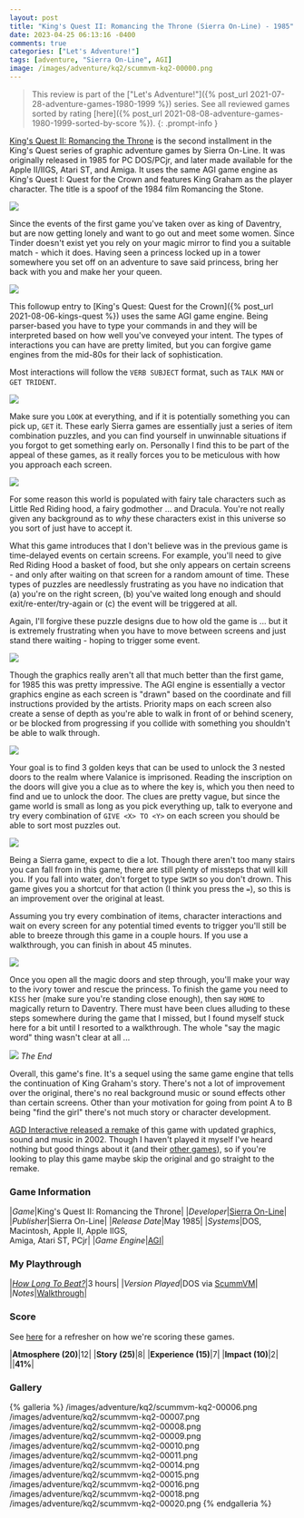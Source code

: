 ```yaml
---
layout: post
title: "King's Quest II: Romancing the Throne (Sierra On-Line) - 1985"
date: 2023-04-25 06:13:16 -0400
comments: true
categories: ["Let's Adventure!"]
tags: [adventure, "Sierra On-Line", AGI]
image: /images/adventure/kq2/scummvm-kq2-00000.png
---
```

> This review is part of the ["Let's Adventure!"]({% post_url 2021-07-28-adventure-games-1980-1999 %}) series. See all reviewed games sorted by rating [here]({% post_url 2021-08-08-adventure-games-1980-1999-sorted-by-score %}).
{: .prompt-info }

[King's Quest II: Romancing the Throne](https://en.wikipedia.org/wiki/King%27s_Quest_II) is the second installment in the King's Quest series of graphic adventure games by Sierra On-Line. It was originally released in 1985 for PC DOS/PCjr, and later made available for the Apple II/IIGS, Atari ST, and Amiga. It uses the same AGI game engine as King's Quest I: Quest for the Crown and features King Graham as the player character. The title is a spoof of the 1984 film Romancing the Stone.

![](/images/adventure/kq2/scummvm-kq2-00001.png)

Since the events of the first game you've taken over as king of Daventry, but are now getting lonely and want to go out and meet some women. Since Tinder doesn't exist yet you rely on your magic mirror to find you a suitable match - which it does. Having seen a princess locked up in a tower somewhere you set off on an adventure to save said princess, bring her back with you and make her your queen.

![](/images/adventure/kq2/scummvm-kq2-00002.png)

This followup entry to [King's Quest: Quest for the Crown]({% post_url 2021-08-06-kings-quest %}) uses the same AGI game engine. Being parser-based you have to type your commands in and they will be interpreted based on how well you've conveyed your intent. The types of interactions you can have are pretty limited, but you can forgive game engines from the mid-80s for their lack of sophistication.

Most interactions will follow the `VERB SUBJECT` format, such as `TALK MAN` or `GET TRIDENT`.

![](/images/adventure/kq2/scummvm-kq2-00012.png)

Make sure you `LOOK` at everything, and if it is potentially something you can pick up, `GET` it. These early Sierra games are essentially just a series of item combination puzzles, and you can find yourself in unwinnable situations if you forgot to get something early on. Personally I find this to be part of the appeal of these games, as it really forces you to be meticulous with how you approach each screen.

![](/images/adventure/kq2/scummvm-kq2-00005.png)

For some reason this world is populated with fairy tale characters such as Little Red Riding hood, a fairy godmother ... and Dracula. You're not really given any background as to _why_ these characters exist in this universe so you sort of just have to accept it.

What this game introduces that I don't believe was in the previous game is time-delayed events on certain screens. For example, you'll need to give Red Riding Hood a basket of food, but she only appears on certain screens - and only after waiting on that screen for a random amount of time. These types of puzzles are needlessly frustrating as you have no indication that (a) you're on the right screen, (b) you've waited long enough and should exit/re-enter/try-again or (c) the event will be triggered at all.

Again, I'll forgive these puzzle designs due to how old the game is ... but it is extremely frustrating when you have to move between screens and just stand there waiting - hoping to trigger some event.

![](/images/adventure/kq2/scummvm-kq2-00013.png)

Though the graphics really aren't all that much better than the first game, for 1985 this was pretty impressive. The AGI engine is essentially a vector graphics engine as each screen is "drawn" based on the coordinate and fill instructions provided by the artists. Priority maps on each screen also create a sense of depth as you're able to walk in front of or behind scenery, or be blocked from progressing if you collide with something you shouldn't be able to walk through.

![](/images/adventure/kq2/scummvm-kq2-00003.png)

Your goal is to find 3 golden keys that can be used to unlock the 3 nested doors to the realm where Valanice is imprisoned. Reading the inscription on the doors will give you a clue as to where the key is, which you then need to find and ue to unlock the door. The clues are pretty vague, but since the game world is small as long as you pick everything up, talk to everyone and try every combination of `GIVE <X> TO <Y>` on each screen you should be able to sort most puzzles out.

![](/images/adventure/kq2/scummvm-kq2-00004.png)

Being a Sierra game, expect to die a lot. Though there aren't too many stairs you can fall from in this game, there are still plenty of missteps that will kill you. If you fall into water, don't forget to type `SWIM` so you don't drown. This game gives you a shortcut for that action (I think you press the `=`), so this is an improvement over the original at least.

Assuming you try every combination of items, character interactions and wait on every screen for any potential timed events to trigger you'll still be able to breeze through this game in a couple hours. If you use a walkthrough, you can finish in about 45 minutes.

![](/images/adventure/kq2/scummvm-kq2-00017.png)

Once you open all the magic doors and step through, you'll make your way to the ivory tower and rescue the princess. To finish the game you need to `KISS` her (make sure you're standing close enough), then say `HOME` to magically return to Daventry. There must have been clues alluding to these steps somewhere during the game that I missed, but I found myself stuck here for a bit until I resorted to a walkthrough. The whole "say the magic word" thing wasn't clear at all ...

![](/images/adventure/kq2/scummvm-kq2-00019.png)
_The End_

Overall, this game's fine. It's a sequel using the same game engine that tells the continuation of King Graham's story. There's not a lot of improvement over the original, there's no real background music or sound effects other than certain screens. Other than your motivation for going from point A to B being "find the girl" there's not much story or character development.

[AGD Interactive released a remake](http://www.agdinteractive.com/games/kq2/about/about.html) of this game with updated graphics, sound and music in 2002. Though I haven't played it myself I've heard nothing but good things about it (and their [other games](http://www.agdinteractive.com/games/games.html)), so if you're looking to play this game maybe skip the original and go straight to the remake.

### Game Information

|*Game*|King's Quest II: Romancing the Throne|
|*Developer*|[Sierra On-Line](https://en.wikipedia.org/wiki/Sierra_Entertainment)|
|*Publisher*|Sierra On-Line|
|*Release Date*|May 1985|
|*Systems*|DOS, Macintosh, Apple II, Apple IIGS,<br>Amiga, Atari ST, PCjr|
|*Game Engine*|[AGI](https://wiki.scummvm.org/index.php/AGI)|

### My Playthrough

|[*How Long To Beat?*](https://howlongtobeat.com/game/5028)|3 hours|
|*Version Played*|DOS via [ScummVM](https://www.scummvm.org/)|
|*Notes*|[Walkthrough](http://gamerwalkthroughs.com/kings-quest-2/)|

### Score

See [here](https://www.alexbevi.com/blog/2021/07/28/adventure-games-1980-1999/#scoring) for a refresher on how we're scoring these games.

|**Atmosphere (20)**|12|
|**Story (25)**|8|
|**Experience (15)**|7|
|**Impact (10)**|2|
||**41%**|

### Gallery

{% galleria %}
/images/adventure/kq2/scummvm-kq2-00006.png
/images/adventure/kq2/scummvm-kq2-00007.png
/images/adventure/kq2/scummvm-kq2-00008.png
/images/adventure/kq2/scummvm-kq2-00009.png
/images/adventure/kq2/scummvm-kq2-00010.png
/images/adventure/kq2/scummvm-kq2-00011.png
/images/adventure/kq2/scummvm-kq2-00014.png
/images/adventure/kq2/scummvm-kq2-00015.png
/images/adventure/kq2/scummvm-kq2-00016.png
/images/adventure/kq2/scummvm-kq2-00018.png
/images/adventure/kq2/scummvm-kq2-00020.png
{% endgalleria %}
